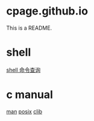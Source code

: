 # cpage.github.io
This is a README.

# shell
[shell 命令查询](https://wangchujiang.com/linux-command/)

# c manual
[man](https://linux.die.net/man/)
[posix](https://pubs.opengroup.org/onlinepubs/9699919799/)
[clib](https://devdocs.io/)
